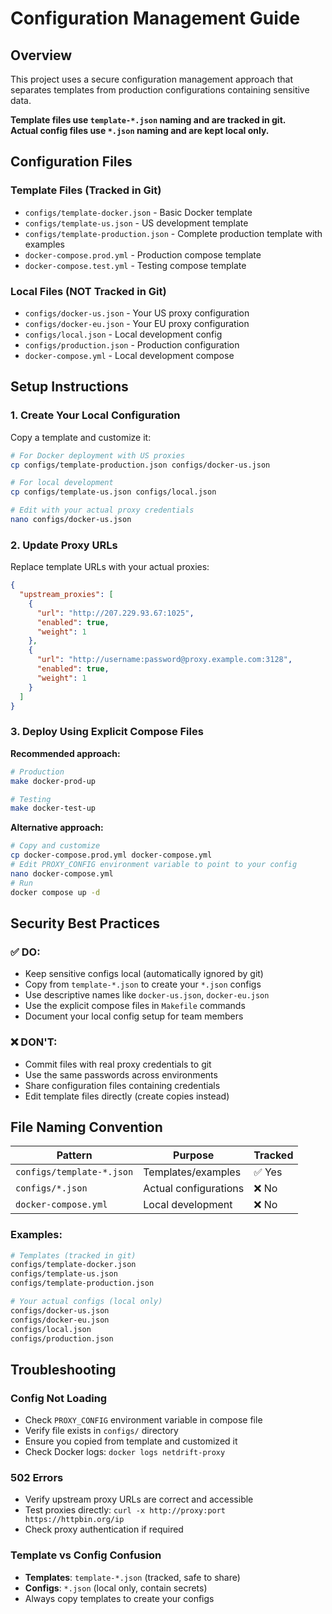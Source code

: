 # Configuration Management Guide

## Overview

This project uses a secure configuration management approach that separates templates from production configurations containing sensitive data.

**Template files use `template-*.json` naming and are tracked in git.**  
**Actual config files use `*.json` naming and are kept local only.**

## Configuration Files

### Template Files (Tracked in Git)
- `configs/template-docker.json` - Basic Docker template
- `configs/template-us.json` - US development template  
- `configs/template-production.json` - Complete production template with examples
- `docker-compose.prod.yml` - Production compose template
- `docker-compose.test.yml` - Testing compose template

### Local Files (NOT Tracked in Git)
- `configs/docker-us.json` - Your US proxy configuration
- `configs/docker-eu.json` - Your EU proxy configuration  
- `configs/local.json` - Local development config
- `configs/production.json` - Production configuration
- `docker-compose.yml` - Local development compose

## Setup Instructions

### 1. Create Your Local Configuration

Copy a template and customize it:

```bash
# For Docker deployment with US proxies
cp configs/template-production.json configs/docker-us.json

# For local development
cp configs/template-us.json configs/local.json

# Edit with your actual proxy credentials
nano configs/docker-us.json
```

### 2. Update Proxy URLs

Replace template URLs with your actual proxies:

```json
{
  "upstream_proxies": [
    {
      "url": "http://207.229.93.67:1025",
      "enabled": true,
      "weight": 1
    },
    {
      "url": "http://username:password@proxy.example.com:3128",
      "enabled": true,
      "weight": 1
    }
  ]
}
```

### 3. Deploy Using Explicit Compose Files

**Recommended approach:**
```bash
# Production
make docker-prod-up

# Testing  
make docker-test-up
```

**Alternative approach:**
```bash
# Copy and customize
cp docker-compose.prod.yml docker-compose.yml
# Edit PROXY_CONFIG environment variable to point to your config
nano docker-compose.yml
# Run
docker compose up -d
```

## Security Best Practices

### ✅ DO:
- Keep sensitive configs local (automatically ignored by git)
- Copy from `template-*.json` to create your `*.json` configs
- Use descriptive names like `docker-us.json`, `docker-eu.json`
- Use the explicit compose files in `Makefile` commands
- Document your local config setup for team members

### ❌ DON'T:
- Commit files with real proxy credentials to git
- Use the same passwords across environments
- Share configuration files containing credentials
- Edit template files directly (create copies instead)

## File Naming Convention

| Pattern | Purpose | Tracked |
|---------|---------|---------|
| `configs/template-*.json` | Templates/examples | ✅ Yes |
| `configs/*.json` | Actual configurations | ❌ No |
| `docker-compose.yml` | Local development | ❌ No |

### Examples:
```bash
# Templates (tracked in git)
configs/template-docker.json
configs/template-us.json
configs/template-production.json

# Your actual configs (local only)
configs/docker-us.json
configs/docker-eu.json
configs/local.json
configs/production.json
```

## Troubleshooting

### Config Not Loading
- Check `PROXY_CONFIG` environment variable in compose file
- Verify file exists in `configs/` directory
- Ensure you copied from template and customized it
- Check Docker logs: `docker logs netdrift-proxy`

### 502 Errors
- Verify upstream proxy URLs are correct and accessible
- Test proxies directly: `curl -x http://proxy:port https://httpbin.org/ip`
- Check proxy authentication if required

### Template vs Config Confusion
- **Templates**: `template-*.json` (tracked, safe to share)
- **Configs**: `*.json` (local only, contain secrets)
- Always copy templates to create your configs 